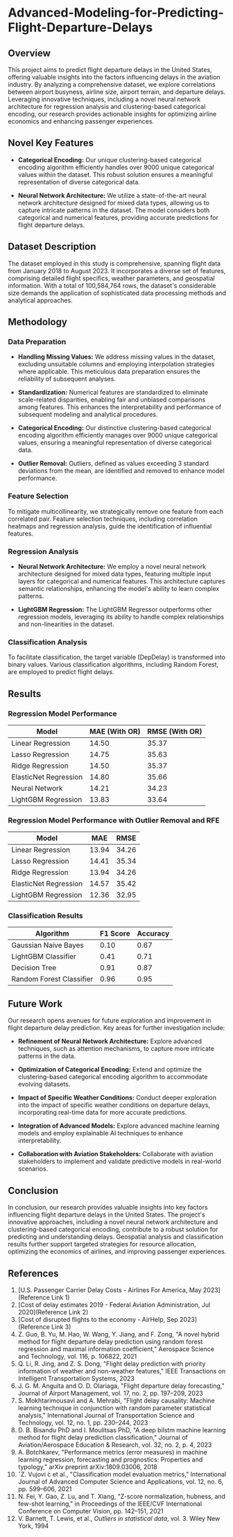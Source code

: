 # Advanced-Modeling-for-Predicting-Flight-Departure-Delays

## Overview

This project aims to predict flight departure delays in the United States, offering valuable insights into the factors influencing delays in the aviation industry. By analyzing a comprehensive dataset, we explore correlations between airport busyness, airline size, airport terrain, and departure delays. Leveraging innovative techniques, including a novel neural network architecture for regression analysis and clustering-based categorical encoding, our research provides actionable insights for optimizing airline economics and enhancing passenger experiences.

## Novel Key Features

- **Categorical Encoding:** Our unique clustering-based categorical encoding algorithm efficiently handles over 9000 unique categorical values within the dataset. This robust solution ensures a meaningful representation of diverse categorical data.

- **Neural Network Architecture:** We utilize a state-of-the-art neural network architecture designed for mixed data types, allowing us to capture intricate patterns in the dataset. The model considers both categorical and numerical features, providing accurate predictions for flight departure delays.


## Dataset Description
The dataset employed in this study is comprehensive, spanning flight data from January 2018 to August 2023. It incorporates a diverse set of features, comprising detailed flight specifics, weather parameters, and geospatial information. With a total of 100,584,764 rows, the dataset's considerable size demands the application of sophisticated data processing methods and analytical approaches.

## Methodology

### Data Preparation

- **Handling Missing Values:** We address missing values in the dataset, excluding unsuitable columns and employing interpolation strategies where applicable. This meticulous data preparation ensures the reliability of subsequent analyses.

- **Standardization:** Numerical features are standardized to eliminate scale-related disparities, enabling fair and unbiased comparisons among features. This enhances the interpretability and performance of subsequent modeling and analytical procedures.

- **Categorical Encoding:** Our distinctive clustering-based categorical encoding algorithm efficiently manages over 9000 unique categorical values, ensuring a meaningful representation of diverse categorical data.

- **Outlier Removal:** Outliers, defined as values exceeding 3 standard deviations from the mean, are identified and removed to enhance model performance.

### Feature Selection

To mitigate multicollinearity, we strategically remove one feature from each correlated pair. Feature selection techniques, including correlation heatmaps and regression analysis, guide the identification of influential features.

### Regression Analysis

- **Neural Network Architecture:** We employ a novel neural network architecture designed for mixed data types, featuring multiple input layers for categorical and numerical features. This architecture captures semantic relationships, enhancing the model's ability to learn complex patterns.

- **LightGBM Regression:** The LightGBM Regressor outperforms other regression models, leveraging its ability to handle complex relationships and non-linearities in the dataset.

### Classification Analysis

To facilitate classification, the target variable (DepDelay) is transformed into binary values. Various classification algorithms, including Random Forest, are employed to predict flight delays.

## Results

### Regression Model Performance

| Model                 | MAE (With OR) | RMSE (With OR) |
|-----------------------|---------------|----------------|
| Linear Regression     | 14.50         | 35.37          |
| Lasso Regression      | 14.75         | 35.63          |
| Ridge Regression      | 14.50         | 35.37          |
| ElasticNet Regression  | 14.80         | 35.66          |
| Neural Network        | 14.21         | 34.23          |
| LightGBM Regression   | 13.83         | 33.64          |

### Regression Model Performance with Outlier Removal and RFE

| Model                 | MAE           | RMSE           |
|-----------------------|---------------|-----------------|
| Linear Regression     | 13.94         | 34.26           |
| Lasso Regression      | 14.41         | 35.34           |
| Ridge Regression      | 13.94         | 34.26           |
| ElasticNet Regression  | 14.57         | 35.42           |
| LightGBM Regression   | 12.36         | 32.95           |

### Classification Results

| Algorithm               | F1 Score       | Accuracy       |
|-------------------------|----------------|-----------------|
| Gaussian Naive Bayes    | 0.10           | 0.67            |
| LightGBM Classifier     | 0.41           | 0.71            |
| Decision Tree           | 0.91           | 0.87            |
| Random Forest Classifier | 0.96           | 0.95            |

## Future Work

Our research opens avenues for future exploration and improvement in flight departure delay prediction. Key areas for further investigation include:

- **Refinement of Neural Network Architecture:** Explore advanced techniques, such as attention mechanisms, to capture more intricate patterns in the data.

- **Optimization of Categorical Encoding:** Extend and optimize the clustering-based categorical encoding algorithm to accommodate evolving datasets.

- **Impact of Specific Weather Conditions:** Conduct deeper exploration into the impact of specific weather conditions on departure delays, incorporating real-time data for more accurate predictions.

- **Integration of Advanced Models:** Explore advanced machine learning models and employ explainable AI techniques to enhance interpretability.

- **Collaboration with Aviation Stakeholders:** Collaborate with aviation stakeholders to implement and validate predictive models in real-world scenarios.

## Conclusion

In conclusion, our research provides valuable insights into key factors influencing flight departure delays in the United States. The project's innovative approaches, including a novel neural network architecture and clustering-based categorical encoding, contribute to a robust solution for predicting and understanding delays. Geospatial analysis and classification results further support targeted strategies for resource allocation, optimizing the economics of airlines, and improving passenger experiences.

## References

1. [U.S. Passenger Carrier Delay Costs - Airlines For America, May 2023](Reference Link 1)
2. [Cost of delay estimates 2019 - Federal Aviation Administration, Jul 2020](Reference Link 2)
3. [Cost of disrupted flights to the economy - AirHelp, Sep 2023](Reference Link 3)
4. Z. Guo, B. Yu, M. Hao, W. Wang, Y. Jiang, and F. Zong, "A novel hybrid method for flight departure delay prediction using random forest regression and maximal information coefficient," Aerospace Science and Technology, vol. 116, p. 106822, 2021
5. Q. Li, R. Jing, and Z. S. Dong, "Flight delay prediction with priority information of weather and non-weather features," IEEE Transactions on Intelligent Transportation Systems, 2023
6. J. G. M. Anguita and O. D. Olariaga, "Flight departure delay forecasting," Journal of Airport Management, vol. 17, no. 2, pp. 197–209, 2023
7. S. Mokhtarimousavi and A. Mehrabi, "Flight delay causality: Machine learning technique in conjunction with random parameter statistical analysis," International Journal of Transportation Science and Technology, vol. 12, no. 1, pp. 230–244, 2023
8. D. B. Bisandu PhD and I. Moulitsas PhD, "A deep bilstm machine learning method for flight delay prediction classification," Journal of Aviation/Aerospace Education & Research, vol. 32, no. 2, p. 4, 2023
9. A. Botchkarev, "Performance metrics (error measures) in machine learning regression, forecasting and prognostics: Properties and typology," arXiv preprint arXiv:1809.03006, 2018
10. ˇZ. Vujovi ́c et al., "Classification model evaluation metrics," International Journal of Advanced Computer Science and Applications, vol. 12, no. 6, pp. 599–606, 2021
11. N. Fei, Y. Gao, Z. Lu, and T. Xiang, "Z-score normalization, hubness, and few-shot learning," in Proceedings of the IEEE/CVF International Conference on Computer Vision, pp. 142–151, 2021
12. V. Barnett, T. Lewis, et al., *Outliers in statistical data*, vol. 3. Wiley New York, 1994


